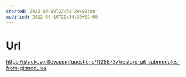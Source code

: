 ```yaml
---
created: 2022-09-10T22:34:29+02:00
modified: 2022-09-10T22:34:39+02:00
---
```


# Url

https://stackoverflow.com/questions/11258737/restore-git-submodules-from-gitmodules
